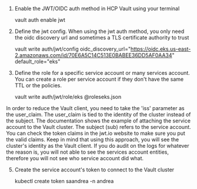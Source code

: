 
1. Enable the JWT/OIDC auth method in HCP Vault using your terminal

   vault auth enable jwt

2. Define the jwt config. When using the jwt auth method, you only need the oidc discovery url and sometimes a TLS certificate authority to trust

    vault write auth/jwt/config
        oidc_discovery_url="https://oidc.eks.us-east-2.amazonaws.com/id/70E6A5C14C513E0BABEE36DD5AF0AA34" \
        default_role="eks"
    
3. Define the role for a specific service account or many services account. You can create a role per service account if they don't have the same TTL or the policies. 
        
    vault write auth/jwt/role/eks @roleseks.json 

In order to reduce the Vault client, you need to take the 'iss' parameter as the user_claim. The user_claim is tied to the identity of the cluster instead of the subject. The documentation shows the example of attaching the service account to the Vault cluster. The subject (sub) refers to the service account.
You can check the token claims in the jwt.io website to make sure you put the valid claims. 
Keep in mind that using this approach, you will see the cluster's identity as the Vault client. If you do audit on the logs for whatever the reason is, you will not able to see the services account entities, therefore you will not see who service account did what. 

5. Create the service account's token to connect to the Vault cluster

    kubectl create token saandrea -n andrea
    
